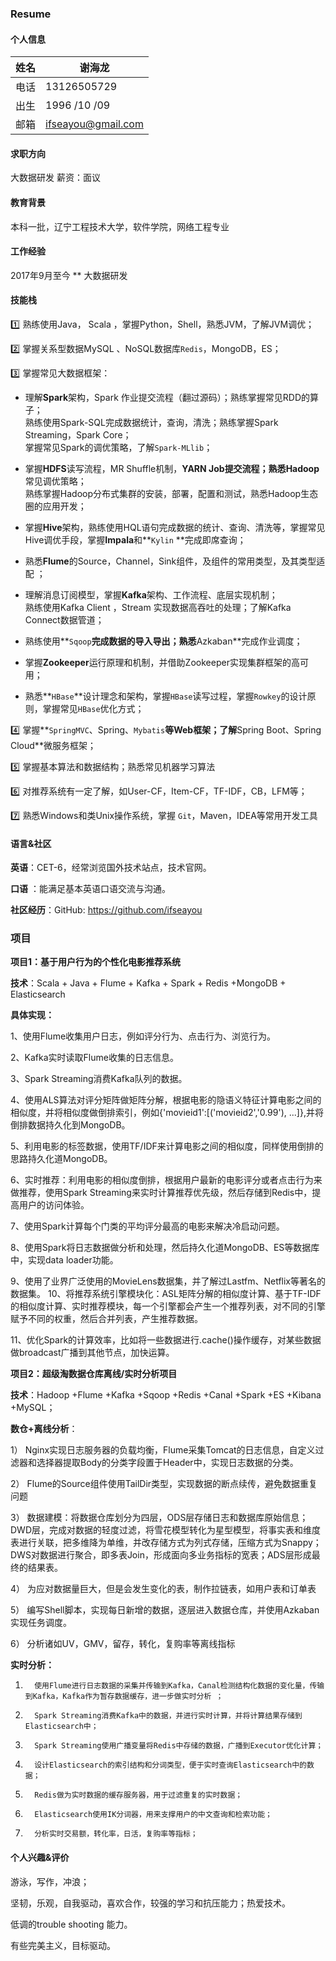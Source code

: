 ### 							Resume

#### 个人信息

| 姓名 | 谢海龙             |
| ---- | ------------------ |
| 电话 | 13126505729        |
| 出生 | 1996 /10 /09       |
| 邮箱 | ifseayou@gmail.com |

#### 求职方向

大数据研发  薪资：面议

#### 教育背景

本科一批，辽宁工程技术大学，软件学院，网络工程专业

#### 工作经验

2017年9月至今 **  大数据研发                                                                                                                                                                                               

#### 技能栈

:one: 熟练使用Java， Scala ，掌握Python，Shell，熟悉JVM，了解JVM调优；

:two: 掌握关系型数据MySQL 、NoSQL数据库`Redis`，MongoDB，ES；

:three: 掌握常见大数据框架：

* 理解**Spark**架构，Spark 作业提交流程（翻过源码）；熟练掌握常见RDD的算子；<br>熟练使用Spark-SQL完成数据统计，查询，清洗；熟练掌握Spark Streaming，Spark Core；<br>掌握常见Spark的调优策略，了解`Spark-MLlib`；

* 掌握**HDFS**读写流程，MR Shuffle机制，**YARN **Job提交流程；熟悉**Hadoop**常见调优策略；<br>熟练掌握Hadoop分布式集群的安装，部署，配置和测试，熟悉Hadoop生态圈的应用开发；
* 掌握**Hive**架构，熟练使用HQL语句完成数据的统计、查询、清洗等，掌握常见Hive调优手段，掌握**Impala**和**`Kylin` **完成即席查询；

* 熟悉**Flume**的Source，Channel，Sink组件，及组件的常用类型，及其类型适配 ；

* 理解消息订阅模型，掌握**Kafka**架构、工作流程、底层实现机制；<br>熟练使用Kafka Client ，Stream 实现数据高吞吐的处理；了解Kafka Connect数据管道；

* 熟练使用**`Sqoop`**完成数据的导入导出；熟悉**Azkaban**完成作业调度；

* 掌握**Zookeeper**运行原理和机制，并借助Zookeeper实现集群框架的高可用；

* 熟悉**`HBase`**设计理念和架构，掌握`HBase`读写过程，掌握`Rowkey`的设计原则，掌握常见`HBase`优化方式；

:four: 掌握**`SpringMVC`、Spring、`Mybatis`**等Web框架；了解**Spring Boot、Spring Cloud**微服务框架；

:five: 掌握基本算法和数据结构；熟悉常见机器学习算法

:six: 对推荐系统有一定了解，如User-CF，Item-CF，TF-IDF，CB，LFM等；

:seven: 熟悉Windows和类Unix操作系统，掌握 `Git`，Maven，IDEA等常用开发工具

#### 语言&社区

**英语**：CET-6，经常浏览国外技术站点，技术官网。

**口语** ：能满足基本英语口语交流与沟通。

**社区经历**：GitHub: https://github.com/ifseayou

### 项目

**项目1：基于用户行为的个性化电影推荐系统**

**技术**：Scala + Java + Flume + Kafka + Spark + Redis +MongoDB + Elasticsearch

**具体实现：**

1、使用Flume收集用户日志，例如评分行为、点击行为、浏览行为。 

2、Kafka实时读取Flume收集的日志信息。 

3、Spark Streaming消费Kafka队列的数据。 

4、使用ALS算法对评分矩阵做矩阵分解，根据电影的隐语义特征计算电影之间的相似度，并将相似度做倒排索引，例如{'movieid1':[('movieid2','0.99'), ...]},并将倒排数据持久化到MongoDB。 

5、利用电影的标签数据，使用TF/IDF来计算电影之间的相似度，同样使用倒排的思路持久化道MongoDB。 

6、实时推荐：利用电影的相似度倒排，根据用户最新的电影评分或者点击行为来做推荐，使用Spark Streaming来实时计算推荐优先级，然后存储到Redis中，提高用户的访问体验。 

7、使用Spark计算每个门类的平均评分最高的电影来解决冷启动问题。 

8、使用Spark将日志数据做分析和处理，然后持久化道MongoDB、ES等数据库中，实现data loader功能。 

9、使用了业界广泛使用的MovieLens数据集，并了解过Lastfm、Netflix等著名的数据集。 10、将推荐系统引擎模块化：ASL矩阵分解的相似度计算、基于TF-IDF的相似度计算、实时推荐模块，每一个引擎都会产生一个推荐列表，对不同的引擎赋予不同的权重，然后合并列表，产生推荐数据。 

11、优化Spark的计算效率，比如将一些数据进行.cache()操作缓存，对某些数据做broadcast广播到其他节点，加快运算。

 

**项目2：超级淘数据仓库离线/实时分析项目**

**技术**：Hadoop +Flume +Kafka +Sqoop +Redis +Canal +Spark +ES +Kibana +MySQL；

**数仓+离线分析**：

1） Nginx实现日志服务器的负载均衡，Flume采集Tomcat的日志信息，自定义过滤器和选择器提取Body的分类字段置于Header中，实现日志数据的分类。

2） Flume的Source组件使用TailDir类型，实现数据的断点续传，避免数据重复问题

3） 数据建模：将数据仓库划分为四层，ODS层存储日志和数据库原始信息；DWD层，完成对数据的轻度过滤，将雪花模型转化为星型模型，将事实表和维度表进行关联，把多维降为单维，并改存储方式为列式存储，压缩方式为Snappy；DWS对数据进行聚合，即多表Join，形成面向多业务指标的宽表；ADS层形成最终的结果表。

4） 为应对数据量巨大，但是会发生变化的表，制作拉链表，如用户表和订单表

5） 编写Shell脚本，实现每日新增的数据，逐层进入数据仓库，并使用Azkaban实现任务调度。

6） 分析诸如UV，GMV，留存，转化，复购率等离线指标

**实时分析：**

1)       使用Flume进行日志数据的采集并传输到Kafka，Canal检测结构化数据的变化量，传输到Kafka，Kafka作为暂存数据缓存，进一步做实时分析 ；

2)       Spark Streaming消费Kafka中的数据，并进行实时计算，并将计算结果存储到Elasticsearch中；

3)       Spark Streaming使用广播变量将Redis中存储的数据，广播到Executor优化计算；

4)       设计Elasticsearch的索引结构和分词类型，便于实时查询Elasticsearch中的数据；

5)       Redis做为实时数据的缓存服务器，用于过滤重复的实时数据；

6)       Elasticsearch使用IK分词器，用来支撑用户的中文查询和检索功能；

7)       分析实时交易额，转化率，日活，复购率等指标；

#### 个人兴趣&评价

游泳，写作，冲浪；

坚韧，乐观，自我驱动，喜欢合作，较强的学习和抗压能力；热爱技术。

低调的trouble shooting 能力。

有些完美主义，目标驱动。